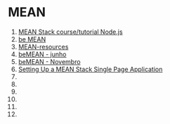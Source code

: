 # MEAN

1. [MEAN Stack course/tutorial Node.js](http://stackoverflow.com/questions/20605824/mean-stack-course-tutorial-node-js)
1. [be MEAN](http://bemean.com.br/)
1. [MEAN-resources](https://github.com/ericdouglas/MEAN-resources)
1. [beMEAN - junho](https://github.com/suissa/workshop-be-mean-online-junho)
1. [beMEAN - Novembro](https://github.com/suissa/workshop-be-mean-online-novembro)
1. [Setting Up a MEAN Stack Single Page Application](https://scotch.io/tutorials/setting-up-a-mean-stack-single-page-application)
1. []()
1. []()
1. []()
1. []()
1. []()
1. []()
